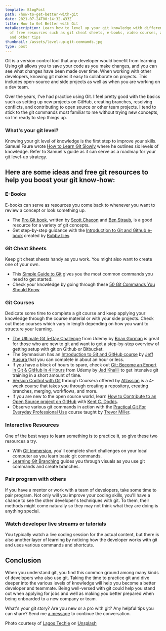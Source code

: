 ```yaml
---
template: BlogPost
path: /how-to-get-better-with-git
date: 2021-07-24T00:14:32.433Z
title: How to Get Better with Git
metaDescription: Learn how to level up your git knowledge with different types
  of free resources such as git cheat sheets, e-books, video courses, articles,
  and other tips
thumbnail: /assets/level-up-git-commands.jpg
type: post
---
```

Git is a version control tool that any developer would benefit from learning. Using git allows you to save your code as you make changes, and you can see what changes have been made over time. When working with other developers, knowing git makes it easy to collaborate on projects. This includes open-source and side projects as well as when you are working on a dev team. 

Over the years, I've had practice using Git. I feel pretty good with the basics such as setting up new projects on GitHub, creating branches, resolving conflicts, and contributing to open source or other team projects. I tend to stick to the git commands most familiar to me without trying new concepts, so I'm ready to step things up. 

### What's your git level?

Knowing your git level of knowledge is the first step to improve your skills. Samuel Faure wrote [How to Learn Git Slowly](https://dev.to/samuelfaure/how-to-learn-git-slowly-38fa) where he outlines six levels of knowledge. Refer to Samuel's guide as it can serve as a roadmap for your git level-up strategy.

## Here are some ideas and free git resources to help you boost your git know-how:

### E-Books

E-books can serve as resources you come back to whenever you want to review a concept or look something up. 

* The [Pro Git book](https://git-scm.com/book/en/v2), written by [Scott Chacon](https://scottchacon.com/) and  [Ben Straub](https://ben.straub.cc/), is a good resource for a variety of git concepts. 
* Get step-by-step guidance with the [Introduction to Git and Github e-book](https://hackernoon.com/step-to-step-ebook-to-learn-the-git-and-github-basics-ag4833pd) created by [Bobby Iliev](https://bobbyiliev.com/).

### Git Cheat Sheets

Keep git cheat sheets handy as you work. You might also want to create one of your own.

* This [Simple Guide to Git](http://up1.github.io/git-guide/index.html) gives you the most common commands you need to get started.
* Check your knowledge by going through these [50 Git Commands You Should Know](https://www.freecodecamp.org/news/git-cheat-sheet/)  

### Git Courses

Dedicate some time to complete a git course and keep applying your knowledge through the course material or with your side projects. Check out these courses which vary in length depending on how you want to structure your learning.

* [The Ultimate Git 5-Day Challenge](https://www.udemy.com/course/the-ultimate-git-5-day-challenge) from Udemy by [Brian Gorman](https://www.udemy.com/user/briangorman/) is great for those who are new to git and want to get a step-by-step overview of getting setup with git on Github or Bitbucket.
* The Gymnasium has an [Introduction to Git and GitHub course](https://thegymnasium.com/courses/GYM/006/0/about) by [Jeff Ausura ](https://designers.hubspot.com/blog/author/jeff-ausura) that you can complete in about an hour or less. 
* If you have a block of hours to spare, check out [Git: Become an Expert in Git & GitHub in 4 Hours](https://www.udemy.com/course/git-expert-4-hours/) from Udemy by  [Jad Khalili](https://www.udemy.com/user/jad-khalili/) to get intensive git training in a short amount of time. 
* [Version Control with Git](https://www.coursera.org/learn/version-control-with-git) through Coursera offered by [ Atlassian](https://www.atlassian.com/) is a 4-week course that takes you through creating a repository, creating branches, merging, workflows, and more. 
* If you are new to the open source world, learn [How to Contribute to an Open Source project on GitHub](https://egghead.io/courses/how-to-contribute-to-an-open-source-project-on-github) with  [Kent C. Dodds](https://kentcdodds.com/).
* Observe various git commands in action with the [Practical Git For Everyday Professional Use](https://egghead.io/courses/practical-git-for-everyday-professional-use) course taught by  [Trevor Miller](https://github.com/trevordmiller). 

### Interactive Resources

One of the best ways to learn something is to practice it, so give these two resources a try.

* With [Git Immersion](https://gitimmersion.com/index.html), you'll complete short challenges on your local computer as you learn basic git commands. 
* [Learning Git Branching](https://learngitbranching.js.org/) guides you through visuals as you use git commands and create branches.  

### Pair program with others

 If you have a mentor or work with a team of developers, take some time to pair program. Not only will you improve your coding skills, you'll have a chance to see the other developer's techniques with git. To them, their methods might come naturally so they may not think what they are doing is anything special.

### Watch developer live streams or tutorials

You typically watch a live coding session for the actual content, but there is also another layer of learning by noticing how the developer works with git and uses various commands and shortcuts. 

## Conclusion

When you understand git, you find this common ground among many kinds of developers who also use git. Taking the time to practice git and dive deeper into the various levels of knowledge will help you become a better developer and teammate. Being well-versed with git could help you stand out when applying for jobs and well as making you better prepared when being onboarded to a new company or team. 

What's your git story? Are you new or a pro with git? Any helpful tips you can share? Send me [a message](https://www.anavela.dev/contact) to continue the conversation. 

Photo courtesy of <a href="https://unsplash.com/@heylagostechie?utm_source=unsplash&utm_medium=referral&utm_content=creditCopyText">Lagos Techie</a> on <a href="https://unsplash.com/s/photos/mac-hacker?utm_source=unsplash&utm_medium=referral&utm_content=creditCopyText">Unsplash</a>